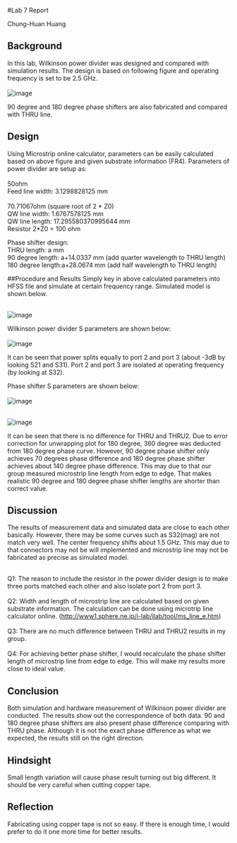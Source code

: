 #Lab 7 Report

Chung-Huan Huang

## Background
In this lab, Wilkinson power divider was designed and compared with simulation results. The design is based on following figure and operating frequency is set to be 2.5 GHz.<br>
<br>![image](https://github.com/CourseReps/ECEN452-Spring2016/blob/master/Students/tim721w/Lab7/Wilkinson_equivalent_circuit.png) <br>

90 degree and 180 degree phase shifters are also fabricated and compared with THRU line.<br>

## Design
Using Microstrip online calculator, parameters can be easily calculated based on above figure and given substrate information (FR4). Parameters of power divider are setup as:<br>
<br>50ohm<br>
Feed line width: 3.1298828125 mm<br>
<br>70.71067ohm (square root of 2 * Z0)<br>
QW line width: 1.6767578125 mm<br>
QW line length: 17.295580370995644 mm<br>
Resistor 2*Z0  = 100 ohm<br>

Phase shifter design:<br>
THRU length: a mm <br>
90 degree length: a+14.0337 mm (add quarter wavelength to THRU length)<br>
180 degree length:a+28.0674 mm (add half wavelength to THRU length)<br>


##Procedure and Results
Simply key in above calculated parameters into HFSS file and simulate at certain frequency range. Simulated model is shown below.<br>

<br>![image](https://github.com/CourseReps/ECEN452-Spring2016/blob/master/Students/tim721w/Lab7/model.png) <br>

Wilkinson power divider S parameters are shown below:<br>
<br>![image](https://github.com/CourseReps/ECEN452-Spring2016/blob/master/Students/tim721w/Lab7/Wilkinson_S_dB.png) <br>

It can be seen that power splits equally to port 2 and port 3 (about -3dB by looking S21 and S31). Port 2 and port 3 are isolated at operating frequency (by looking at S32).<br>

Phase shifter S parameters are shown below:<br>
<br>![image](https://github.com/CourseReps/ECEN452-Spring2016/blob/master/Students/tim721w/Lab7/phase_shifter_dB.png) <br>

<br>![image](https://github.com/CourseReps/ECEN452-Spring2016/blob/master/Students/tim721w/Lab7/phase_shifter_phase.png) <br>

It can be seen that there is no difference for THRU and THRU2. Due to error correction for unwrapping plot for 180 degree, 360 degree was deducted from 180 degree phase curve. However, 90 degree phase shifter only achieves 70 degrees phase difference and 180 degree phase shifter achieves about 140 degree phase difference. This may due to that our group measured microstrip line length from edge to edge. That makes realistic 90 degree and 180 degree phase shifter lengths are shorter than correct value.
<br>

## Discussion
The results of measurement data and simulated data are close to each other basically. However, there may be some curves such as S32(mag) are not match very well. The center frequency shifts about 1.5 GHz. This may due to that connectors may not be will implemented and microstrip line may not be fabricated as precise as simulated model.<br>

<br>Q1: The reason to include the resistor in the power divider design is to make three ports matched each other and also isolate port 2 from port 3.
<br>
<br>Q2: Width and length of microstrip line are calculated based on given substrate information. The calculation can be done using microtrip line calculator online. (http://www1.sphere.ne.jp/i-lab/ilab/tool/ms_line_e.htm) 
<br>
<br>Q3: There are no much difference between THRU and THRU2 results in my group.
<br>
<br>Q4: For achieving better phase shifter, I would recalculate the phase shifter length of microstrip line from edge to edge. This will make my results more close to ideal value.
<br>
## Conclusion
Both simulation and hardware measurement of Wilkinson power divider are conducted. The results show out the correspondence of both data. 90 and 180 degree phase shifters are also present phase difference comparing with THRU phase. Although it is not the exact phase difference as what we expected, the results still on the right direction.<br>

## Hindsight
Small length variation will cause phase result turning out big different. It should be very careful when cutting copper tape.<br>

## Reflection
Fabricating using copper tape is not so easy. If there is enough time, I would prefer to do it one more time for better results.<br>

